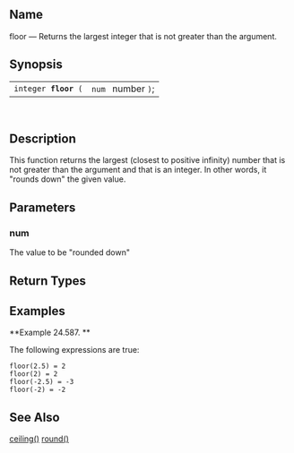 <div id="xpf_floor" class="refentry">

<div class="titlepage">

</div>

<div class="refnamediv">

## Name

floor — Returns the largest integer that is not greater than the
argument.

</div>

<div class="refsynopsisdiv">

## Synopsis

<div id="xpf_syn_floor" class="funcsynopsis">

|                           |                    |
|---------------------------|--------------------|
| `integer `**`floor`**` (` | `num ` number `)`; |

<div class="funcprototype-spacer">

 

</div>

</div>

</div>

<div id="xpf_desc_floor" class="refsect1">

## Description

This function returns the largest (closest to positive infinity) number
that is not greater than the argument and that is an integer. In other
words, it "rounds down" the given value.

</div>

<div id="xpf_params_floor" class="refsect1">

## Parameters

<div id="id127331" class="refsect2">

### num

The value to be "rounded down"

</div>

</div>

<div id="xpf_ret_floor" class="refsect1">

## Return Types

</div>

<div id="xpf_examples_floor" class="refsect1">

## Examples

<div id="xpf_ex_floor" class="example">

**Example 24.587. **

<div class="example-contents">

The following expressions are true:

``` screen
floor(2.5) = 2
floor(2) = 2
floor(-2.5) = -3
floor(-2) = -2
```

</div>

</div>

  

</div>

<div id="xpf_seealso_floor" class="refsect1">

## See Also

<a href="xpf_ceiling.html" class="link" title="ceiling">ceiling()</a>
<a href="xpf_round.html" class="link" title="round">round()</a>

</div>

</div>
